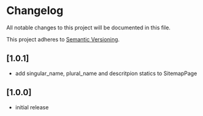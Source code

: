 # Changelog

All notable changes to this project will be documented in this file.

This project adheres to [Semantic Versioning](http://semver.org/).

## [1.0.1]

* add singular_name, plural_name and descritpion statics to SitemapPage

## [1.0.0]

* initial release
